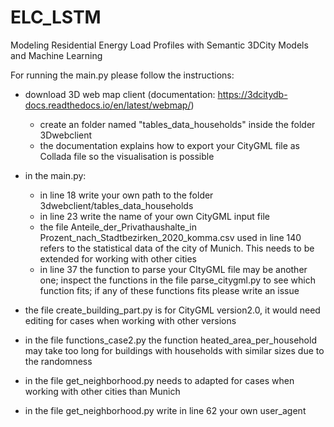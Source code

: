 # ELC_LSTM
Modeling Residential Energy Load Profiles with Semantic 3DCity Models and Machine Learning

For running the main.py please follow the instructions:
- download 3D web map client (documentation: https://3dcitydb-docs.readthedocs.io/en/latest/webmap/)
  - create an folder named "tables_data_households" inside the folder 3Dwebclient
  - the documentation explains how to export your CityGML file as Collada file so the visualisation is possible

- in the main.py:
  - in line 18 write your own path to the folder 3dwebclient/tables_data_households
  - in line 23 write the name of your own CityGML input file
  - the file Anteile_der_Privathaushalte_in Prozent_nach_Stadtbezirken_2020_komma.csv used in line 140 refers to the statistical data of the city of Munich. This needs to be extended for working with other cities
  - in line 37 the function to parse your CItyGML file may be another one; inspect the functions in the file parse_citygml.py to see which function fits; if any of these functions fits please write an issue
 
- the file create_building_part.py is for CityGML version2.0, it would need editing for cases when working with other versions
- in the file functions_case2.py the function heated_area_per_household may take too long for buildings with households with similar sizes due to the randomness
- in the file get_neighborhood.py needs to adapted for cases when working with other cities than Munich
- in the file get_neighborhood.py write in line 62 your own user_agent

    

